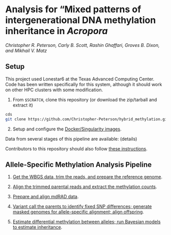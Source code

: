 
<!-- README.md is generated from README.Rmd. Please edit that file -->

# Analysis for “Mixed patterns of intergenerational DNA methylation inheritance in *Acropora*

*Christopher R. Peterson, Carly B. Scott, Rashin Ghaffari, Groves B.
Dixon, and Mikhail V. Matz*

## Setup

This project used Lonestar6 at the Texas Advanced Computing Center. Code
has been written specifically for this system, although it should work
on other HPC clusters with some modification.

1.  From `$SCRATCH`, clone this repository (or download the zip/tarball
    and extract it)

``` bash
cds
git clone https://github.com/Christopher-Peterson/hybrid_methylation.git
```

2.  Setup and configure the [Docker/Singularity images](setup/docker/).

Data from several stages of this pipeline are available: (details)

Contributors to this repository should also follow [these
instructions](setup/dev).

## Allele-Specific Methylation Analysis Pipeline

1.  [Get the WBGS data, trim the reads, and prepare the reference
    genome](setup/wgbs_setup/).

2.  [Align the trimmed parental reads and extract the methylation
    counts](alignment_experiments/).

3.  [Prepare and align mdRAD data](setup/md_rad/).

4.  [Variant call the parents to identify fixed SNP differences;
    generate masked genomes for allele-specific alignment; align
    offspring](snps/).

5.  [Estimate differential methylation between alleles; run Bayesian
    models to estimate inheritance](dss/).
